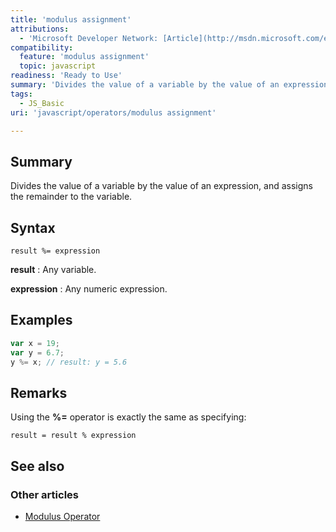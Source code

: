 ```yaml
---
title: 'modulus assignment'
attributions:
  - 'Microsoft Developer Network: [Article](http://msdn.microsoft.com/en-us/library/ie/ff3sz136(v=vs.94).aspx)'
compatibility:
  feature: 'modulus assignment'
  topic: javascript
readiness: 'Ready to Use'
summary: 'Divides the value of a variable by the value of an expression, and assigns the remainder to the variable.'
tags:
  - JS_Basic
uri: 'javascript/operators/modulus assignment'

---
```

## Summary

Divides the value of a variable by the value of an expression, and assigns the remainder to the variable.

## Syntax

    result %= expression

**result**
:   Any variable.

**expression**
:   Any numeric expression.

## Examples

``` js
var x = 19;
var y = 6.7;
y %= x; // result: y = 5.6
```

## Remarks

Using the **%=** operator is exactly the same as specifying:

    result = result % expression

## See also

### Other articles

-   [Modulus Operator](/javascript/operators/modulus)

